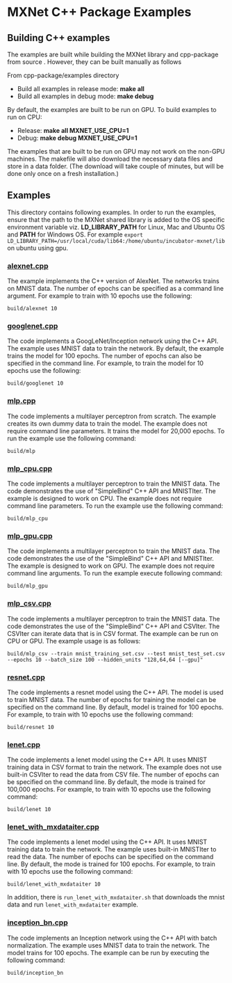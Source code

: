# MXNet C++ Package Examples

## Building C++ examples

The examples are built while building the MXNet library and cpp-package from source . However, they can be built manually as follows

From cpp-package/examples directory

-  Build all examples in release mode: **make all**
-  Build all examples in debug mode: **make debug**

By default, the examples are built to be run on GPU. To build examples to run on CPU:

-  Release: **make all MXNET\_USE\_CPU=1**
-  Debug: **make debug MXNET\_USE\_CPU=1**

The examples that are built to be run on GPU may not work on the non-GPU machines.
The makefile will also download the necessary data files and store in a data folder. (The download will take couple of minutes, but will be done only once on a fresh installation.)


## Examples

This directory contains following examples. In order to run the examples, ensure that the path to the MXNet shared library is added to the OS specific environment variable viz. **LD\_LIBRARY\_PATH** for Linux, Mac and Ubuntu OS and **PATH** for Windows OS. For example `export LD_LIBRARY_PATH=/usr/local/cuda/lib64:/home/ubuntu/incubator-mxnet/lib` on ubuntu using gpu.

### [alexnet.cpp](<https://github.com/apache/incubator-mxnet/blob/master/cpp-package/example/alexnet.cpp>)

The example implements the C++ version of AlexNet. The networks trains on MNIST data. The number of epochs can be specified as a command line argument. For example to train with 10 epochs use the following:

```
build/alexnet 10
```

### [googlenet.cpp](<https://github.com/apache/incubator-mxnet/blob/master/cpp-package/example/googlenet.cpp>)

The code implements a GoogLeNet/Inception network using the C++ API. The example uses MNIST data to train the network. By default, the example trains the model for 100 epochs. The number of epochs can also be specified in the command line. For example, to train the model for 10 epochs use the following:

```
build/googlenet 10
```

### [mlp.cpp](<https://github.com/apache/incubator-mxnet/blob/master/cpp-package/example/mlp.cpp>)

The code implements a multilayer perceptron from scratch. The example creates its own dummy data to train the model. The example does not require command line parameters. It trains the model for 20,000 epochs.
To run the example use the following command:

```
build/mlp
```

### [mlp_cpu.cpp](<https://github.com/apache/incubator-mxnet/blob/master/cpp-package/example/mlp_cpu.cpp>)

The code implements a multilayer perceptron to train the MNIST data. The code demonstrates the use of "SimpleBind"  C++ API and MNISTIter. The example is designed to work on CPU. The example does not require command line parameters.
To run the example use the following command:

```
build/mlp_cpu
```

### [mlp_gpu.cpp](<https://github.com/apache/incubator-mxnet/blob/master/cpp-package/example/mlp_gpu.cpp>)

The code implements a multilayer perceptron to train the MNIST data. The code demonstrates the use of the "SimpleBind"  C++ API and MNISTIter. The example is designed to work on GPU. The example does not require command line arguments. To run the example execute following command:

```
build/mlp_gpu
```

### [mlp_csv.cpp](<https://github.com/apache/incubator-mxnet/blob/master/cpp-package/example/mlp_csv.cpp>)

The code implements a multilayer perceptron to train the MNIST data. The code demonstrates the use of the "SimpleBind"  C++ API and CSVIter. The CSVIter can iterate data that is in CSV format. The example can be run on CPU or GPU. The example usage is as follows:

```
build/mlp_csv --train mnist_training_set.csv --test mnist_test_set.csv --epochs 10 --batch_size 100 --hidden_units "128,64,64 [--gpu]"
```

### [resnet.cpp](<https://github.com/apache/incubator-mxnet/blob/master/cpp-package/example/resnet.cpp>)

The code implements a resnet model using the C++ API. The model is used to train MNIST data. The number of epochs for training the model can be specified on the command line. By default, model is trained for 100 epochs. For example, to train with 10 epochs use the following command:

```
build/resnet 10
```

### [lenet.cpp](<https://github.com/apache/incubator-mxnet/blob/master/cpp-package/example/lenet.cpp>)

The code implements a lenet model using the C++ API. It uses MNIST training data in CSV format to train the network. The example does not use built-in CSVIter to read the data from CSV file. The number of epochs can be specified on the command line. By default, the mode is trained for 100,000 epochs. For example, to train with 10 epochs use the following command:

```
build/lenet 10
```
### [lenet\_with\_mxdataiter.cpp](<https://github.com/apache/incubator-mxnet/blob/master/cpp-package/example/mlp_cpu.cpp>)

The code implements a lenet model using the C++ API. It uses MNIST training data to train the network. The example uses built-in MNISTIter to read the data. The number of epochs can be specified on the command line. By default, the mode is trained for 100 epochs. For example, to train with 10 epochs use the following command:

```
build/lenet_with_mxdataiter 10
```

In addition, there is `run_lenet_with_mxdataiter.sh` that downloads the mnist data and run `lenet_with_mxdataiter` example.

### [inception_bn.cpp](<https://github.com/apache/incubator-mxnet/blob/master/cpp-package/example/inception_bn.cpp>)

The code implements an Inception network using the C++ API with batch normalization. The example uses MNIST data to train the network. The model trains for 100 epochs. The example can be run by executing the following command:

```
build/inception_bn
```
